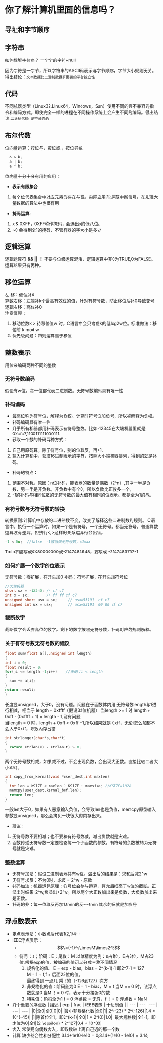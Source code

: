 # 你了解计算机里面的信息吗？

## 寻址和字节顺序
## 字符串
如何理解字符串？
一个个的字符+null

因为字符是一字节，所以字符串的ASCII码表示与字节顺序，字节大小规则无关。得出结论：` 文本数据比二进制数据有更强的平台独立性 `
## 代码
不同机器类型（Linux32.Linux64，Windows，Sun）使用不同的且不兼容的指令和编码方式。即使完全一样的进程在不同操作系统上会产生不同的编码。得出结论:`二进制代码
是不兼容的 `
## 布尔代数
位向量运算：按位与，按位或 ，按位异或
```c
  a & b;
  a | b;
  a ^ b;
```
位向量十分十分有用的应用：
- **表示有限集合**
1. 每个位代表集合中对应元素的存在与否。实际应用有:屏蔽中断信号，在处理大量数据的算法中也很有用
- **掩码运算**: 
1. x & 0XFF，0XFF称作掩码，会选出x的低八位。
2. ~0 会得到全1的掩码，不管机器的字大小是多少
  
## 逻辑运算
逻辑运算符 **&&** **||** **！**
不要与位级运算混淆，逻辑运算中非0为TRUE,0为FALSE。运算结果只有两种。

## 移位运算
左   移：低位补0</br>
算数右移：左端补k个最高有效位的值，针对有符号数，防止移位后补0导致变号</br>
逻辑右移：高位补0</br>
注意事项：
1. 移动位数k > 待移位值w 时，C语言中会只考虑k的低log2w位。标准做法：移位前 k mod w
2. 优先级问题：四则运算高于移位

## 整数表示
用位来编码两种不同的整数
### 无符号数编码
假设有w位，每一位都代表二进制数。无符号数编码具有唯一性
### 补码编码
  - 最高位称为符号位，解释为负权。计算时符号位加负号，所以被解释为负权。
  - 补码编码具有唯一性
  - 几乎所有机器都用补码表示有符号整数。比如-12345在大端机器里就是0Xcfc7,1100111111000111.
  - 获取一个数的补码两种方式：
  1. 自己用原码算。除了符号位，别的位取反，再+1.
  2. 输入计算机中，获取16进制表示的字节，按照大小端机器排列，得到的就是补码。
  - 补码的特点：
  1. 范围不对称。原因：n位补码，能表示的数量是偶数（2^n）,其中一半是负数，另一半是非负数。非负数中有个0，所以负数比正数多一个。
  2. -1的补码与相同位数的无符号数的最大值有相同的位表示。都是全为1的串。
### 有符号数与无符号数的转换
转换原则:计算机中存放的二进制数不变，改变了解释这些二进制数的规则。
C语言中，执行一个运算时，如果一个是有符号，一个无符号。都当无符号。普通算数运算没有差异，但执行<,>这样的关系运算符会出错。
```c
-1 < 0u;  //false  -1被当做无符号数，=Umax
```
Tmin不能写成0X80000000或-2147483648，要写成 -2147483767-1
### 如何扩展一个数字的位表示
无符号数：零扩展，在开头加0
补码：符号扩展，在开头加符号位
```c
//大端机器
short sx = -12345; // cf c7
int x = sx;        // ff ff cf c7
unsigned short usx = sx;     // usx=53191  cf c7
unsigned int ux = usx;       // usx=53191  00 00 cf c7
```
### 截断数字
截断数字会丢弃高位的数字。剩下的数字按照无符号数，补码对应的规则解释。
### 关于有符号数无符号数的建议
```c
float sum(float a[],unsigned int length)
{
int i = 0;
float result = 0;
for(;i <= length -1;i++)    //正确：i < length
{
  sum += a[i];
}
return result;
}
```
长度是unsigned，大于0，没有问题。问题在于函数体内用 无符号数length与1进行相减，相当于 length + 0xffff（假设32位机器）
当length >= 1 时 length + 0xff - (0xffff + 1) = length - 1,没有问题</br>
当length = 0 时，length + 0xff < 0xff +1,所以结果就是 0xff，无论i怎么加都不会大于0xff，导致内存出错</br>
```c
int strlonger(char*s,char*t)
{
  return strlen(s) - strlen(t) > 0;
}
```
两个无符号数相减，如果减不过，不会出现负数，会出现大正数。直接比较二者大小即可。
```c
int copy_from_kernal(void *user_dest,int maxlen)
{
  int len = KSIZE < maxlen ? KSIZE : maxsize; //KSIZE=1024
  memcpy(user_dest,kernal_buf,len);
  return len;
}
```
一般len大于0，如果有人恶意输入负值，会导致len也是负值，memcpy原型输入参数是unsigned，那么会拷贝一块很大的内存出来。
- 建议：
1. 无符号数不要相减；也不要和有符号数减，减出负数就是灾难。
2. 函数传递无符号数一定要检查每一个子函数的参数，有符号的负数被转为无符号就是灾难。
### 整数运算
- 无符号加法：假设二进制表示共有w位。溢出后的结果是：求和后减2^w
- 无符号求反：不为0时，求反 = 2^w - 原数
- 补码加法：机器运算原理：符号位会参与运算，算完后把高于w位的截断。正溢出时结果-2^w,负溢出+2^w。所以两个大正数加出来是负数，大负数加出来是正数。
- 补码的非：每一位取反再加1.tmin的反==tmin 其余的反就是加负号
## 浮点数表示
  - 定点表示法：小数点后代表1/2,1/4···
  - IEEE浮点表示：
    - $$V=(-1)^s\timesM\times2^E$$
    - 符号：s；阶码：E；尾数：M
      以单精度为例：s占1位，E占8位，M占23位.根据exp的值，被编码的值可以分成三种不同情况
      1. 规格化的值。
      E = exp - bias，bias = 2^(k-1)-1   即2^7-1 = 127</br>
      M = 1 + f,f = 后面23位的值。</br>
      最终得到  一点几 乘 2的（-126到127）次方
      2. 非规格化的值：阶码全为0
      E = 1 - bias，M = f
      当M == 0 时，该浮点数就是0
      当M ！= 0 时，表示十分接近0的数
      3. 特殊值：阶码全为1
      f = 0 浮点数 = 无穷，f ！= 0 浮点数 = NaN
  - 几个重要的浮点数
    | 描述 | exp | frac | IEEE表示 | 十进制值 |
    | --- | --- | --- | --- | --- |
    |0|全0|全0|0|0|
    |最小非规格化数|全0|1| 2^(-23) * 2^(-126)|1.4 * 10^(-45)|
    |1|除首位全1，即2^(k-1)|全0|1 * 2^(0)|1.0|
    |最大规格数|全1-1，即末位为0|全1|(2-\epsilon) * 2^127|3.4 * 10^38|
  - 舍入
    常使用向偶数舍入，即取数轴上离自己近的那一个数
  - 计算
    缺少结合性和分配性 3.14+1e10-le10 = 0;3.14+(1e10 - 1e10) = 3.14;
    
